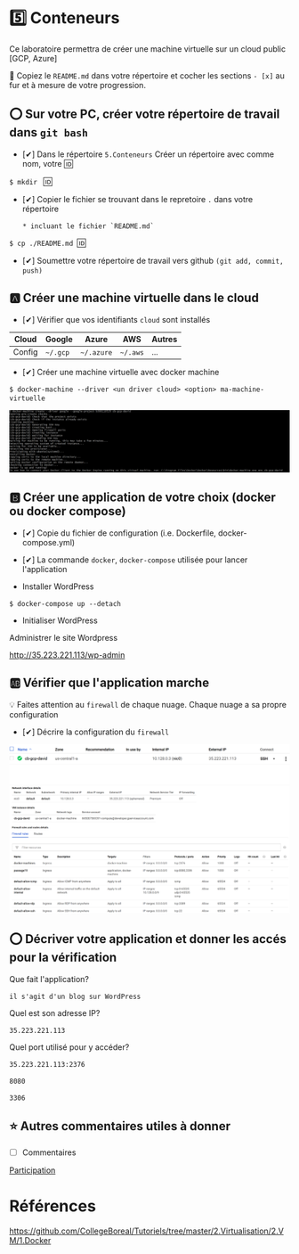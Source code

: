 # :five: Conteneurs

Ce laboratoire permettra de créer une machine virtuelle sur un cloud public [GCP, Azure]

:closed_book: Copiez le `README.md` dans votre répertoire et cocher les sections `- [x]` au fur et à mesure de votre progression.

## :o: Sur votre PC, créer votre répertoire de travail dans `git bash`

- [✔] Dans le répertoire `5.Conteneurs` Créer un répertoire avec comme nom, votre :id:

`$ mkdir ` :id:

- [✔] Copier le fichier se trouvant dans le repretoire `.` dans votre répertoire

      * incluant le fichier `README.md` 


`$ cp ./README.md `:id:` `

- [✔] Soumettre votre répertoire de travail vers github `(git add, commit, push)` 

## :a: Créer une machine virtuelle dans le cloud

- [✔] Vérifier que vos identifiants `cloud` sont installés

| Cloud  |  Google  | Azure       | AWS      |  Autres |
|--------|----------|-------------|----------|---------|
| Config | `~/.gcp` | `~/.azure`  | `~/.aws` |  ...    |

- [✔] Créer une machine virtuelle avec docker machine

```
$ docker-machine --driver <un driver cloud> <option> ma-machine-virtuelle
```

![image](Image/VM.PNG)

## :b: Créer une application de votre choix (docker ou docker compose)

- [✔] Copie du fichier de configuration (i.e. Dockerfile, docker-compose.yml)

- [✔] La commande `docker`, `docker-compose` utilisée pour lancer l'application

- Installer WordPress
```
$ docker-compose up --detach
```
- Initialiser WordPress

Administrer le site Wordpress

http://35.223.221.113/wp-admin


## :ab: Vérifier que l'application marche

:bulb: Faites attention au `firewall` de chaque nuage. Chaque nuage a sa propre configuration

- [✔] Décrire la configuration du `firewall`

![image](Image/VM6.PNG)
![image](Image/VM7.PNG)

## :o: Décriver votre application et donner les accés pour la vérification 

Que fait l'application?
```
il s'agit d'un blog sur WordPress
```
Quel est son adresse IP?
```
35.223.221.113   
```
Quel port utilisé pour y accéder?
```
35.223.221.113:2376   
```
```
8080
```
```
3306
```

## :star: Autres commentaires utiles à donner

- [ ] Commentaires

[Participation](Participation.md)

# Références

https://github.com/CollegeBoreal/Tutoriels/tree/master/2.Virtualisation/2.VM/1.Docker
